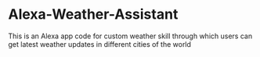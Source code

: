 # Alexa-Weather-Assistant
This is an Alexa app code for custom weather skill through which users can get latest weather updates in different cities of the world 
